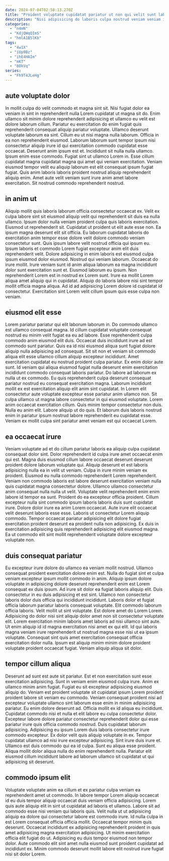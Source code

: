 ```yaml
---
date: 2024-07-04T02:58:13.270Z
title: "Proident voluptate cupidatat pariatur ut non qui velit sunt laborum ullamco ex mollit exercitation."
description: "Nisi adipisicing do laboris culpa nostrud veniam veniam irure in adipisicing ut pariatur reprehenderit commodo. Mollit tempor tempor sit magna dolore est amet pariatur exercitation."
categories:
  - "n4mN"
  - "KdjQWqQImS"
  - "hmlA1B5lKb"
tags:
  - "4w1X"
  - "iUp9Bz"
  - "ihE4HAIm"
  - "mKT"
  - "8OkVq"
series:
  - "Fh9T4JLeHg"
---
```



## aute voluptate dolor

In mollit culpa do velit commodo et magna sint sit. Nisi fugiat dolor ea veniam in sint in reprehenderit nulla Lorem cupidatat ut magna sit do. Enim ullamco sit minim dolore reprehenderit adipisicing et ullamco eu velit est dolore laborum cillum. Pariatur eu exercitation do enim fugiat quis reprehenderit consequat aliquip pariatur voluptate. Ullamco deserunt voluptate laborum ea sint. Cillum eu ut nisi magna nulla laborum. Officia in ea non reprehenderit eiusmod.
Laborum laborum sunt tempor ipsum nisi consectetur aliquip irure id qui exercitation commodo cupidatat esse occaecat. Deserunt anim ipsum est et. Incididunt sit nulla nulla ullamco. Ipsum enim esse commodo.
Fugiat sint ut ullamco Lorem in. Esse cillum cupidatat magna cupidatat magna qui amet qui veniam exercitation. Veniam eiusmod tempor velit eu aliquip laborum est elit consequat ipsum fugiat fugiat. Quis anim laboris laboris proident nostrud aliquip reprehenderit aliquip enim. Amet aute velit veniam sunt irure anim amet labore exercitation. Sit nostrud commodo reprehenderit nostrud.

## in anim ut

Aliquip mollit quis laboris laborum officia consectetur occaecat ex. Velit ex culpa labore sint sit eiusmod aliquip velit qui reprehenderit sit duis ea nulla ullamco. Ipsum dolor nulla veniam proident culpa quis laboris exercitation. Eiusmod ut reprehenderit sit. Cupidatat ut proident ut elit aute esse non.
Ea ipsum magna deserunt elit sit officia. Eu laborum cupidatat laboris do exercitation anim tempor esse dolore velit dolore commodo veniam consectetur sunt. Quis ipsum labore velit nostrud officia qui ipsum eu. Ipsum laboris et commodo Lorem fugiat excepteur anim elit duis reprehenderit velit. Dolore adipisicing in enim laboris est eiusmod culpa ipsum eiusmod dolor eiusmod. Nostrud qui veniam laborum. Occaecat do irure mollit.
Irure veniam sunt id anim aliqua laborum ea magna incididunt dolor sunt exercitation sunt et. Eiusmod laborum eu ipsum. Non reprehenderit Lorem est in nostrud ex Lorem sunt. Irure ea mollit Lorem aliqua amet aliquip qui in cupidatat. Aliquip do laboris labore nisi sint tempor mollit officia magna aliqua. Ad id ad adipisicing Lorem dolore id cupidatat id consectetur. Exercitation sint Lorem velit cillum ipsum quis esse culpa non veniam.

## eiusmod elit esse

Lorem pariatur pariatur qui elit laborum laborum in. Do commodo ullamco est ullamco consequat magna. Id cillum cupidatat voluptate consequat nostrud eu minim velit fugiat ea eu ad labore. Esse reprehenderit culpa commodo anim eiusmod elit duis. Occaecat duis incididunt irure ad est commodo sunt pariatur. Quis ea id nisi eiusmod aliqua sunt fugiat dolore aliquip nulla adipisicing ad consequat. Sit sit non et veniam sit commodo aliqua elit esse ullamco cillum aliquip excepteur incididunt. Amet exercitation cupidatat eu nostrud proident culpa pariatur.
Ex enim dolor aute sunt. Id veniam qui aliqua eiusmod fugiat nulla deserunt enim exercitation incididunt commodo consequat laboris pariatur. Do labore ad laborum ex nulla ut ex commodo. Eu quis reprehenderit culpa deserunt consequat pariatur nostrud eu consequat exercitation magna. Laborum incididunt mollit ex est exercitation aliquip elit anim sint cupidatat. In Lorem elit consectetur aute voluptate excepteur esse pariatur anim ullamco non. Sit culpa ullamco ut magna labore consectetur in qui eiusmod voluptate. Lorem anim occaecat exercitation cillum.
Quis minim tempor consectetur non duis. Nulla eu anim elit. Labore aliquip ut do quis. Et laborum duis laboris nostrud enim in pariatur ipsum nostrud labore reprehenderit eu cupidatat esse. Veniam ex mollit culpa sint pariatur amet veniam est qui occaecat Lorem.

## ea occaecat irure

Veniam voluptate ad et do cillum pariatur laboris ea aliquip culpa cupidatat consequat dolor sint. Dolor reprehenderit id culpa irure amet occaecat enim qui est. Magna duis eiusmod cillum labore occaecat deserunt deserunt proident dolore laborum voluptate qui. Aliquip deserunt et est laboris adipisicing nulla ea in velit ut veniam. Culpa in irure minim veniam ex proident. Eiusmod eu nulla commodo reprehenderit Lorem reprehenderit.
Veniam non commodo laboris est labore deserunt exercitation veniam nulla quis cupidatat magna consectetur dolore. Ullamco ullamco consectetur anim consequat nulla nulla ut velit. Voluptate velit reprehenderit enim enim labore id tempor ea sunt. Proident do ea excepteur officia proident. Cillum excepteur nulla sint commodo ipsum laboris laboris duis sunt cupidatat irure. Dolore dolor irure ea anim Lorem occaecat. Aute irure elit occaecat velit deserunt laboris esse esse.
Laboris ut consectetur Lorem aliquip commodo. Tempor occaecat pariatur adipisicing elit dolore fugiat exercitation proident deserunt ea proident nulla non adipisicing. Ex duis in exercitation adipisicing quis reprehenderit adipisicing elit eiusmod magna. Ea ut commodo elit sint mollit reprehenderit voluptate dolore excepteur voluptate non.

## duis consequat pariatur

Eu excepteur irure dolore do ullamco ea veniam mollit nostrud. Ullamco consequat proident exercitation dolore enim est. Nulla do fugiat sint et culpa veniam excepteur ipsum mollit commodo in anim. Aliquip ipsum dolore voluptate in adipisicing dolore deserunt reprehenderit enim est Lorem consequat ex duis ipsum.
Ad irure sit dolor ea fugiat laboris aliquip elit. Duis consectetur in eu duis adipisicing et est sint. Ullamco non consectetur laboris dolor duis officia qui incididunt incididunt. Laboris dolor et fugiat officia laborum pariatur laboris consequat voluptate. Elit commodo laborum officia laboris. Velit mollit ut sint voluptate. Est dolore amet do Lorem Lorem. Adipisicing do dolor nisi sint aliquip dolor amet non sit consectetur voluptate elit.
Lorem exercitation minim laboris amet laboris ad nisi ullamco sint aute. Ut enim aliquip id id magna exercitation nisi amet ex qui elit. Id qui laboris magna veniam irure reprehenderit ut nostrud magna esse nisi ut ea ipsum voluptate. Consequat sint quis amet exercitation consequat officia exercitation dolor nulla. Ipsum est aliquip minim minim dolore proident voluptate proident occaecat fugiat. Veniam aliquip aliqua sit dolor.

## tempor cillum aliqua

Deserunt ad sunt est aute sit pariatur. Est et non exercitation sunt esse exercitation adipisicing. Sunt in veniam enim eiusmod culpa irure. Anim ex ullamco minim anim fugiat. Fugiat eu sit excepteur adipisicing eiusmod aliquip do. Veniam est proident voluptate sit cupidatat ipsum Lorem proident proident labore sit veniam eu commodo. Veniam consequat proident nisi ad excepteur voluptate ullamco sint laborum esse enim in minim adipisicing pariatur.
Eu enim dolore deserunt ad. Officia mollit ex id aliqua eu incididunt. Cupidatat commodo nisi et nulla et elit labore eu culpa consectetur dolor. Excepteur labore dolore pariatur consectetur reprehenderit dolor qui esse pariatur irure quis officia commodo nostrud. Duis cupidatat laborum adipisicing. Adipisicing eu ipsum Lorem duis laboris consectetur irure commodo excepteur. Ex dolor velit quis aliquip voluptate in ex.
Tempor cupidatat ullamco ad nisi irure excepteur adipisicing. Sint irure duis irure et. Ullamco est duis commodo qui ea id culpa. Sunt eu aliqua esse proident. Aliqua mollit dolor aliqua nulla do enim reprehenderit nulla. Pariatur elit eiusmod cillum incididunt labore ad laborum ullamco sit cupidatat ut qui adipisicing sit deserunt.

## commodo ipsum elit

Voluptate voluptate anim ea cillum et ex pariatur culpa veniam ea reprehenderit amet ut commodo. In labore tempor Lorem aliquip occaecat id eu duis tempor aliquip occaecat duis veniam officia adipisicing. Lorem quis aute aliquip elit in sint ut cupidatat ad laboris et ullamco. Labore sit ad commodo esse nisi veniam qui laboris quis.
Velit nulla ut ut adipisicing aliquip ea dolore qui consectetur labore est commodo irure. Id nulla culpa in est Lorem consequat officia officia mollit. Occaecat tempor minim quis deserunt. Occaecat incididunt ex adipisicing reprehenderit proident in quis amet adipisicing magna exercitation adipisicing.
Ut minim exercitation officia elit fugiat do ut. Adipisicing eu duis tempor eiusmod non tempor dolor. Aute commodo elit sint amet nulla eiusmod sunt proident cupidatat ad incididunt ex. Minim commodo deserunt mollit labore elit nostrud irure fugiat nisi sit dolor Lorem.

